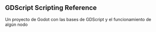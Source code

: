 ## GDScript Scripting Reference
Un proyecto de Godot con las bases de GDScript y el funcionamiento de algún nodo
